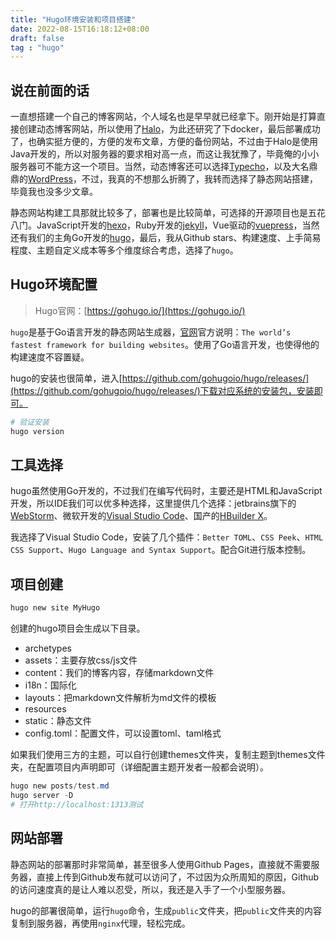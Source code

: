```yaml
---
title: "Hugo环境安装和项目搭建"
date: 2022-08-15T16:18:12+08:00
draft: false
tag : "hugo"
---
```


## 说在前面的话

一直想搭建一个自己的博客网站，个人域名也是早早就已经拿下。刚开始是打算直接创建动态博客网站，所以使用了[Halo](https://halo.run/)，为此还研究了下docker，最后部署成功了，也确实挺方便的，方便的发布文章，方便的备份网站，不过由于Halo是使用Java开发的，所以对服务器的要求相对高一点，而这让我犹豫了，毕竟俺的小小服务器可不能方这一个项目。当然，动态博客还可以选择[Typecho](https://github.com/typecho/typecho)，以及大名鼎鼎的[WordPress](https://github.com/WordPress/WordPress)，不过，我真的不想那么折腾了，我转而选择了静态网站搭建，毕竟我也没多少文章。

静态网站构建工具那就比较多了，部署也是比较简单，可选择的开源项目也是五花八门。JavaScript开发的[hexo](https://github.com/hexojs/hexo)，Ruby开发的[jekyll](https://github.com/jekyll/jekyll)，Vue驱动的[vuepress](https://github.com/vuejs/vuepress)，当然还有我们的主角Go开发的[hugo](https://gohugo.io/)，最后，我从Github stars、构建速度、上手简易程度、主题自定义成本等多个维度综合考虑，选择了`hugo`。

## Hugo环境配置

> Hugo官网：[https://gohugo.io/](https://gohugo.io/)

`hugo`是基于Go语言开发的静态网站生成器，[官网](https://gohugo.io/)官方说明：`The world’s fastest framework for building websites`。使用了Go语言开发，也使得他的构建速度不容置疑。

hugo的安装也很简单，进入[https://github.com/gohugoio/hugo/releases/](https://github.com/gohugoio/hugo/releases/)下载对应系统的安装包，安装即可。

```powershell
# 验证安装
hugo version
```

## 工具选择

hugo虽然使用Go开发的，不过我们在编写代码时，主要还是HTML和JavaScript开发，所以IDE我们可以优多种选择，这里提供几个选择：jetbrains旗下的[WebStorm](https://www.jetbrains.com/webstorm)、微软开发的[Visual Studio Code](https://code.visualstudio.com/)、国产的[HBuilder X](https://dcloud.io/hbuilderx.html)。

我选择了Visual Studio Code，安装了几个插件：`Better TOML`、`CSS Peek`、`HTML CSS Support`、`Hugo Language and Syntax Support`。配合Git进行版本控制。

## 项目创建

```powershell
hugo new site MyHugo
```
创建的hugo项目会生成以下目录。

- archetypes
- assets：主要存放css/js文件
- content：我们的博客内容，存储markdown文件
- i18n：国际化
- layouts：把markdown文件解析为md文件的模板
- resources
- static：静态文件
- config.toml：配置文件，可以设置toml、taml格式

如果我们使用三方的主题，可以自行创建themes文件夹，复制主题到themes文件夹，在配置项目内声明即可（详细配置主题开发者一般都会说明）。

```powershell
hugo new posts/test.md
hugo server -D
# 打开http://localhost:1313测试
```

## 网站部署

静态网站的部署那时非常简单，甚至很多人使用Github Pages，直接就不需要服务器，直接上传到Github发布就可以访问了，不过因为众所周知的原因，Github的访问速度真的是让人难以忍受，所以，我还是入手了一个小型服务器。

hugo的部署很简单，运行`hugo`命令，生成`public`文件夹，把`public`文件夹的内容复制到服务器，再使用`nginx`代理，轻松完成。
